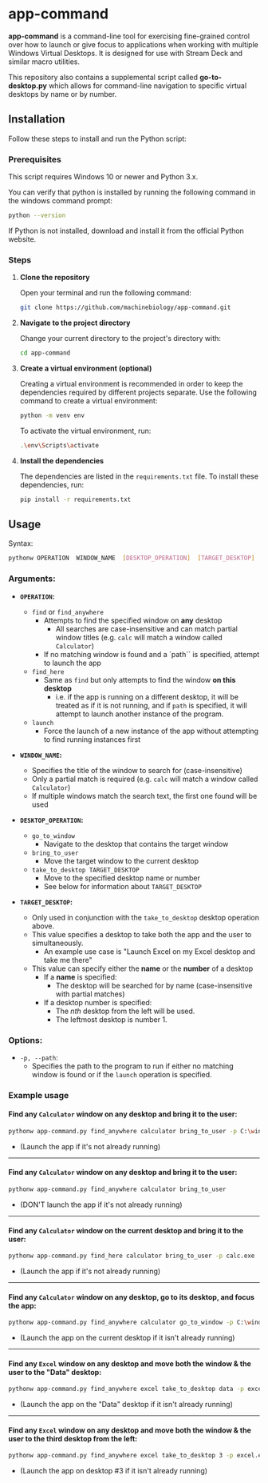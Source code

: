 # app-command

**app-command** is a command-line tool for exercising fine-grained control over how to launch or give focus to applications when working with multiple Windows Virtual Desktops. It is designed for use with Stream Deck and similar macro utilities.

This repository also contains a supplemental script called **go-to-desktop.py** which allows for command-line navigation to specific virtual desktops by name or by number.

## Installation


Follow these steps to install and run the Python script:

### Prerequisites

This script requires Windows 10 or newer and Python 3.x.

You can verify that python is installed by running the following command in the windows command prompt:

```bash
python --version
```

If Python is not installed, download and install it from the official Python website.

### Steps

1. **Clone the repository**

    Open your terminal and run the following command:

    ```bash
    git clone https://github.com/machinebiology/app-command.git
    ```

2. **Navigate to the project directory**

    Change your current directory to the project's directory with:

    ```bash
    cd app-command
    ```

3. **Create a virtual environment (optional)**

    Creating a virtual environment is recommended in order to keep the dependencies required by different projects separate. Use the following command to create a virtual environment:

    ```bash
    python -m venv env
    ```

    To activate the virtual environment, run:

    ```bash
    .\env\Scripts\activate
    ```

4. **Install the dependencies**

   The dependencies are listed in the `requirements.txt` file. To install these dependencies, run:

   ```bash
   pip install -r requirements.txt
   ```

## Usage

Syntax:

```bash
pythonw OPERATION  WINDOW_NAME  [DESKTOP_OPERATION]  [TARGET_DESKTOP]  [-p PATH]
```

### Arguments:
- **`OPERATION`:**
    - `find` or `find_anywhere`
        - Attempts to find the specified window on **any** desktop
            - All searches are case-insensitive and can match partial window titles (e.g. `calc` will match a window called `Calculator`)
        - If no matching window is found and a `path`` is specified, attempt to launch the app
    - `find_here`
        - Same as `find` but only attempts to find the window **on this desktop**
            - i.e. if the app is running on a different desktop, it will be treated as if it is not running, and if `path` is specified, it will attempt to launch another instance of the program.
    - `launch`
        - Force the launch of a new instance of the app without attempting to find running instances first

- **`WINDOW_NAME`:**
    - Specifies the title of the window to search for (case-insensitive)
    - Only a partial match is required (e.g. `calc` will match a window called `Calculator`)
    - If multiple windows match the search text, the first one found will be used

- **`DESKTOP_OPERATION`:**
    - `go_to_window`
        - Navigate to the desktop that contains the target window
    - `bring_to_user`
        - Move the target window to the current desktop
    - `take_to_desktop TARGET_DESKTOP`
        - Move to the specified desktop name or number
        - See below for information about `TARGET_DESKTOP`
    
- **`TARGET_DESKTOP`:**
    - Only used in conjunction with the `take_to_desktop` desktop operation above.
    - This value specifies a desktop to take both the app and the user to simultaneously.
        - An example use case is "Launch Excel on my Excel desktop and take me there"
    - This value can specify either the **name** or the **number** of a desktop
        - If a **name** is specified:
            - The desktop will be searched for by name (case-insensitive with partial matches)
        - If a desktop number is specified:
            - The *nth* desktop from the left will be used.
            - The leftmost desktop is number 1.
### Options:
- `-p, --path`:
    - Specifies the path to the program to run if either no matching window is found or if the `launch` operation is specified.

### Example usage

#### Find any `Calculator` window on any desktop and bring it to the user:

```bash
pythonw app-command.py find_anywhere calculator bring_to_user -p C:\windows\system32\calc.exe
```

- (Launch the app if it's not already running)

---

#### Find any `Calculator` window on any desktop and bring it to the user:

```bash
pythonw app-command.py find_anywhere calculator bring_to_user
```

- (DON'T launch the app if it's not already running)

---

#### Find any `Calculator` window on the current desktop and bring it to the user:

```bash
pythonw app-command.py find_here calculator bring_to_user -p calc.exe
```

- (Launch the app if it's not already running)

---

#### Find any `Calculator` window on any desktop, go to its desktop, and focus the app:

```bash
pythonw app-command.py find_anywhere calculator go_to_window -p C:\windows\system32\calc.exe
```

- (Launch the app on the current desktop if it isn't already running)

---

#### Find any `Excel` window on any desktop and move both the window & the user to the "Data" desktop:

```bash
pythonw app-command.py find_anywhere excel take_to_desktop data -p excel.exe
```

- (Launch the app on the "Data" desktop if it isn't already running)

---

#### Find any `Excel` window on any desktop and move both the window & the user to the third desktop from the left:

```bash
pythonw app-command.py find_anywhere excel take_to_desktop 3 -p excel.exe
```

- (Launch the app on desktop #3 if it isn't already running)